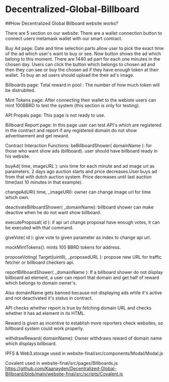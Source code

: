 # Decentralized-Global-Billboard

##How Decentralized Global Billboard website works?

There are 5 section on our website:
  There are a wallet connection button to connect users metamask wallet with our smart contract.
    
Buy Ad page:
    Date and time selection parts allow user to pick the exact time of the ad which user's want to buy or see.
      Now button shows the ad which belong to this moment.
      There are 1440 ad part for each one minutes in the chosen day. Users can click the button which belongs to chosen ad and then they can see or buy the chosen ad if they have enough token at their wallet. To buy an ad users should upload the their ad's image.
 
 Billboards page:
       Total reward in pool : The number of how much token will be distrubited.
       
Mint Tokens page:
       After connecting their wallet to the webiste users can mint 100BBRD to test the system (this section is only for testing).
       
API Propals page:
      This page is not ready to use.

Billboard Report page:
      In this page user can test API's which are registered in the contract and report if any registered domain do not show advertisement and get reward.
     

Contract Interaction Functions:
beBillboardShower( domainName ): for those who want show ads (billboard). user should have billboard ready in his website.

buyAd( time, imageURL ): unix time for each minute and ad image url as parameters. 2 days ago auction starts and price decreases.User buys ad from that with dutch auction system. Price decreases until last auction time(last 10 minutes in that example).

changeAdURI( time, _imageURI): owner can change image url for time which own.

deactivateBillboardShower( _domainName): billboard shower can make deactive when he do not want show billboard.

executeProposal( id ): if api url change proposal have enough votes, it can be executed with that command.

giveVote( id ): give vote to given parameter as index to change api url.

mockMintTokens(): mints 100 BBRD tokens for address.

proposeVoting( Target(uint8), _proposedURL ): propose new URL for traffic fetcher or billboard checkers api.

reportBillboardShower( _domainName ): If a billboard shower do not display billboard ad element, a user can report that domain and get half of reward which belongs to domain owner's.

Also domainName gets banned because not displaying ads while it's active and not deactivated it's status in contract. 

API checks whether report is true by fetching domain URL and checks whether it has ad element in its HTML.

Reward is given as incentive to establish more reporters check websites, so billboard system could work properly.

withdrawReward( domainName): Owner withdraws reward of domain name which displays billboard.


IPFS & Web3.storage used in 
website-final/src/components/Modal/Modal.js

Covalent used in 
website-final/src/pages/Billboards.js
https://github.com/Kaanayden/Decentralized-Global-Billboard/blob/main/website-final/src/scripts/Covalent.js

